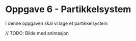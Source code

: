 
Oppgave 6 - Partikkelsystem
===============================

I denne oppgaven skal vi lage et partikkelsystem

// TODO: Bilde med animasjon


